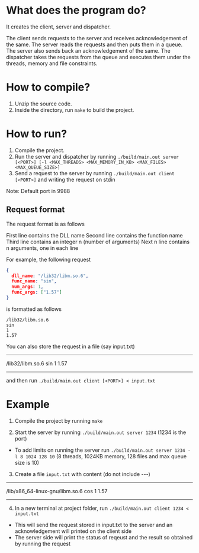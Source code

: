 # What does the program do?

It creates the client, server and dispatcher.

The client sends requests to the server and receives acknowledgement of the same.
The server reads the requests and then puts them in a queue. The server also sends back an acknowledgement of the same.
The dispatcher takes the requests from the queue and executes them under the threads, memory and file constraints.

# How to compile?

1. Unzip the source code.
2. Inside the directory, run `make` to build the project.

# How to run?

1. Compile the project.
2. Run the server and dispatcher by running `./build/main.out server [<PORT>] [-l <MAX_THREADS> <MAX_MEMORY_IN_KB> <MAX_FILES> <MAX_QUEUE_SIZE>]`
3. Send a request to the server by running `./build/main.out client [<PORT>]` and writing the request on stdin

Note: Default port in 9988

## Request format
The request format is as follows

First line contains the DLL name
Second line contains the function name
Third line contains an integer n (number of arguments)
Next n line contains n arguments, one in each line

For example, the following request
```json
{
  dll_name: "/lib32/libm.so.6",
  func_name: "sin",
  num_args: 1,
  func_args: ["1.57"]
}
```

is formatted as follows

```
/lib32/libm.so.6
sin
1
1.57
```

You can also store the request in a file (say input.txt)

---
/lib32/libm.so.6
sin
1
1.57

---

and then run `./build/main.out client [<PORT>] < input.txt`

# Example

1. Compile the project by running `make`

2. Start the server by running `./build/main.out server 1234` (1234 is the port)
  - To add limits on running the server run `./build/main.out server 1234 -l 8 1024 128 10` (8 threads, 1024KB memory, 128 files and max queue size is 10)

3. Create a file `input.txt` with content (do not include ---)
---
/lib/x86_64-linux-gnu/libm.so.6
cos
1
1.57

---

4. In a new terminal at project folder, run `./build/main.out client 1234 < input.txt`
  - This will send the request stored in input.txt to the server and an acknowledgement will printed on the client side
  - The server side will print the status of reqeust and the result so obtained by running the request